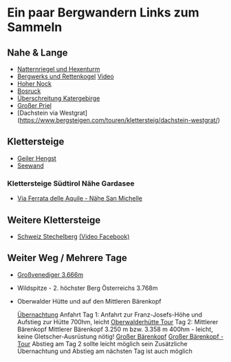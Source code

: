 # Ein paar Bergwandern Links zum Sammeln

## Nahe & Lange

* [Natternriegel und Hexenturm](https://manfredsberge.blogspot.com/2015/08/natterriegel-2065m-hexenturm-2172m.html)
* [Bergwerks und Rettenkogel](https://www.bergsteigen.com/touren/klettersteig/bergwerkskogel-rettenkogel-klettersteig/) [Video](https://youtu.be/XjhpnShGUyw)
* [Hoher Nock](https://www.bergfex.at/sommer/oberoesterreich/touren/wanderung/6700,hoher-nock/)
* [Bosruck](https://www.bergfex.at/sommer/oberoesterreich/touren/wanderung/6824,bosruck--grenzberg-mit-drei-gipfelkreuzen/)
* [Überschreitung Katergebirge](http://www.alpintouren.com/de/touren/wandern/tourbeschreibung/tourdaten_18859.html)
* [Großer Priel](https://www.bergsteigen.com/touren/klettersteig/priel-klettersteig/)
* [Dachstein via Westgrat] (https://www.bergsteigen.com/touren/klettersteig/dachstein-westgrat/)

## Klettersteige

* [Geiler Hengst](https://www.bergsteigen.com/touren/klettersteig/klettersteig-geiler-hengst-kampermauer/)
* [Seewand](https://www.bergsteigen.com/touren/klettersteig/seewand-klettersteig/)

### Klettersteige Südtirol Nähe Gardasee

* [Via Ferrata delle Aquile - Nähe San Michelle](https://www.via-ferrata.de/klettersteige/topo/via-ferrata-delle-aquile-klettersteig-paganella?fbclid=IwAR0Z_NmTZSmqWwDtrzeoRHhbPXMFCbH57ld-uw3xJ1T9Od14hD8HBBzptkQ)

## Weitere Klettersteige

* [Schweiz Stechelberg](https://www.bergsteigen.com/touren/klettersteig/klettersteig-muerren-gimmelwald/) [(Video Facebook)](https://www.facebook.com/watch/?v=1007564176314746)

## Weiter Weg / Mehrere Tage

* [Großvenediger 3.666m](https://wels.naturfreunde.at/events/angebot/grossvenediger-3-666-m/)
* Wildspitze - 2. höchster Berg Österreichs 3.768m
* Oberwalder Hütte und auf den Mittleren Bärenkopf

    [Übernachtung](http://www.alpenverein.at/oberwalderhuette/)
    Anfahrt
    Tag 1: Anfahrt zur Franz-Josefs-Höhe und Aufstieg zur Hütte
        700hm, leicht
        [Oberwalderhütte Tour](https://www.alpenvereinaktiv.com/de/tour/auf-die-oberwalderhuette-von-der-franz-josefs-hoehe/8569711/)
    Tag 2: Mittlerer Bärenkopf
        Mittlerer Bärenkopf 3.250 m bzw. 3.358 m
        400hm - leicht, keine Gletscher-Ausrüstung nötig!
        [Großer Bärenkopf](https://de.wikipedia.org/wiki/Gro%C3%9Fer_B%C3%A4renkopf_(Glocknergruppe))
        [Großer Bärenkopf - Tour](https://www.alpenvereinaktiv.com/de/tour/auf-den-mittleren-baerenkopf-von-der-oberwalderhuette/10725056/)
    Abstieg am Tag 2 sollte leicht möglich sein
    Zusätzliche Übernachtung und Abstieg am nächsten Tag ist auch möglich
